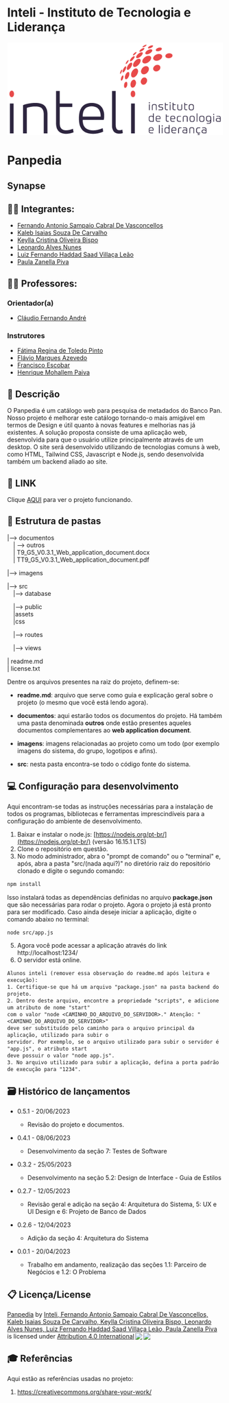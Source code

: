 # Inteli - Instituto de Tecnologia e Liderança 

<p align="center">
<a href= "https://www.inteli.edu.br/"><img src="/imagens/inteli.png" alt="Inteli - Instituto de Tecnologia e Liderança" border="0"></a>
</p>

# Panpedia

## Synapse

## :student: Integrantes: 
- <a href="https://www.linkedin.com/in/fernando-antonio-s-c-de-vasconcellos/">Fernando Antonio Sampaio Cabral De Vasconcellos</a>
- <a href="https://www.linkedin.com/in/kaleb-carvalho/">Kaleb Isaias Souza De Carvalho</a>
- <a href="https://www.linkedin.com/in/keylla-oliveira1206/">Keylla Cristina Oliveira Bispo</a> 
- <a href="https://www.linkedin.com/in/leonardoalvesnunes/">Leonardo Alves Nunes</a>
- <a href="https://www.linkedin.com/in/luiz-fernando-villa%C3%A7a-le%C3%A3o-930568271/">Luiz Fernando Haddad Saad Villaça Leão</a> 
- <a href="https://github.com/Paula-zp">Paula Zanella Piva</a>
  
## :teacher: Professores:
### Orientador(a) 
- <a href="https://www.linkedin.com/in/profclaudioandre/">Cláudio Fernando André</a>
  
### Instrutores
- <a href="https://www.linkedin.com/in/fatima-toledo/">Fátima Regina de Toledo Pinto</a>
- <a href="https://www.linkedin.com/in/flaviomarquesazevedo/">Flávio Marques Azevedo</a>
- <a href="https://www.linkedin.com/in/francisco-escobar/">Francisco Escobar</a>
- <a href="https://www.linkedin.com/in/henrique-mohallem-paiva-6854b460/">Henrique Mohallem Paiva</a>


## 📝 Descrição

O Panpedia é um catálogo web para pesquisa de metadados do Banco Pan. Nosso projeto é melhorar este catálogo tornando-o mais amigável em termos de Design e útil quanto à novas features e melhorias nas já existentes. A solução proposta consiste de uma aplicação web, desenvolvida para que o usuário utilize principalmente através de um desktop. O site será desenvolvido utilizando de tecnologias comuns à web, como HTML, Tailwind CSS, Javascript e Node.js, sendo desenvolvida também um backend aliado ao site.

## 📝 LINK

Clique <a href="https://www.linkedin.com/in/victorbarq/">AQUI</a> para ver o projeto funcionando.
  
## 📁 Estrutura de pastas

|--> documentos<br>
  &emsp;| --> outros <br>
  &emsp;| T9_G5_V0.3.1_Web_application_document.docx<br>
  &emsp;| TT9_G5_V0.3.1_Web_application_document.pdf<br>
  
|--> imagens<br>
  
|--> src<br>
  &emsp;|--> database<br>
  
  &emsp;|--> public<br>
  &emsp;|assets<br>
  &emsp;|css<br>
  
  &emsp;|--> routes<br>

  &emsp;|--> views<br>

  
| readme.md<br>
| license.txt

Dentre os arquivos presentes na raiz do projeto, definem-se:

- <b>readme.md</b>: arquivo que serve como guia e explicação geral sobre o projeto (o mesmo que você está lendo agora).

- <b>documentos</b>: aqui estarão todos os documentos do projeto. Há também uma pasta denominada <b>outros</b> onde estão presentes aqueles documentos complementares ao <b>web application document</b>.

- <b>imagens</b>: imagens relacionadas ao projeto como um todo (por exemplo imagens do sistema, do grupo, logotipos e afins).

- <b>src</b>: nesta pasta encontra-se todo o código fonte do sistema.

## 💻 Configuração para desenvolvimento

Aqui encontram-se todas as instruções necessárias para a instalação de todos os programas, bibliotecas e ferramentas imprescindíveis para a configuração do ambiente de desenvolvimento.

1.  Baixar e instalar o node.js:  [https://nodejs.org/pt-br/](https://nodejs.org/pt-br/) (versão 16.15.1 LTS)
2.  Clone o repositório em questão.
3.  No modo administrador, abra o "prompt de comando" ou o "terminal" e, após,  abra a pasta "src/(nada aqui?)" no diretório raiz do repositório clonado e digite o segundo comando:

```sh
npm install
```

Isso instalará todas as dependências definidas no arquivo <b>package.json</b> que são necessárias para rodar o projeto. Agora o projeto já está pronto para ser modificado. Caso ainda deseje iniciar a aplicação, digite o comando abaixo no terminal:

```sh
node src/app.js
```
5. Agora você pode acessar a aplicação através do link http://localhost:1234/
6. O servidor está online.


```
Alunos inteli (remover essa observação do readme.md após leitura e execução):
1. Certifique-se que há um arquivo "package.json" na pasta backend do projeto.
2. Dentro deste arquivo, encontre a propriedade "scripts", e adicione um atributo de nome "start"
com o valor "node <CAMINHO_DO_ARQUIVO_DO_SERVIDOR>." Atenção: "<CAMINHO_DO_ARQUIVO_DO_SERVIDOR>" 
deve ser substituído pelo caminho para o arquivo principal da aplicação, utilizado para subir o
servidor. Por exemplo, se o arquivo utilizado para subir o servidor é "app.js", o atributo start
deve possuir o valor "node app.js".
3. No arquivo utilizado para subir a aplicação, defina a porta padrão de execução para "1234".
````

## 🗃 Histórico de lançamentos

* 0.5.1 - 20/06/2023
    * Revisão do projeto e documentos.
      
* 0.4.1 - 08/06/2023
    * Desenvolvimento da seção 7: Testes de Software
      
* 0.3.2 - 25/05/2023
    * Desenvolvimento na seção 5.2: Design de Interface - Guia de Estilos
      
* 0.2.7 - 12/05/2023
    * Revisão geral e adição na seção 4: Arquitetura do Sistema, 5: UX e UI Design e 6: Projeto de Banco de Dados
      
* 0.2.6 - 12/04/2023
    * Adição da seção 4: Arquitetura do Sistema
      
* 0.0.1 - 20/04/2023
    * Trabalho em andamento, realização das seções 1.1: Parceiro de Negócios e 1.2: O Problema
      

## 📋 Licença/License

<p xmlns:cc="http://creativecommons.org/ns#" xmlns:dct="http://purl.org/dc/terms/"><a property="dct:title" rel="cc:attributionURL" href="https://github.com/2023M2T9-Inteli/projeto5/">Panpedia</a> by <a rel="cc:attributionURL dct:creator" property="cc:attributionName" href="https://github.com/2023M2T9-Inteli/projeto5/">Inteli, Fernando Antonio Sampaio Cabral De Vasconcellos, Kaleb Isaias Souza De Carvalho, Keylla Cristina Oliveira Bispo, Leonardo Alves Nunes, Luiz Fernando Haddad Saad Villaça Leão, Paula Zanella Piva</a> is licensed under <a href="http://creativecommons.org/licenses/by/4.0/?ref=chooser-v1" target="_blank" rel="license noopener noreferrer" style="display:inline-block;">Attribution 4.0 International<img style="height:22px!important;margin-left:3px;vertical-align:text-bottom;" src="https://mirrors.creativecommons.org/presskit/icons/cc.svg?ref=chooser-v1"><img style="height:22px!important;margin-left:3px;vertical-align:text-bottom;" src="https://mirrors.creativecommons.org/presskit/icons/by.svg?ref=chooser-v1"></a></p>

## 🎓 Referências

Aqui estão as referências usadas no projeto:

1. <https://creativecommons.org/share-your-work/>
